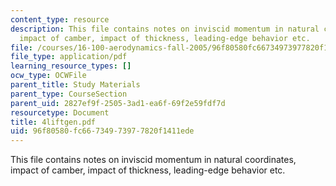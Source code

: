 ```yaml
---
content_type: resource
description: This file contains notes on inviscid momentum in natural coordinates,
  impact of camber, impact of thickness, leading-edge behavior etc.
file: /courses/16-100-aerodynamics-fall-2005/96f80580fc66734973977820f1411ede_4liftgen.pdf
file_type: application/pdf
learning_resource_types: []
ocw_type: OCWFile
parent_title: Study Materials
parent_type: CourseSection
parent_uid: 2827ef9f-2505-3ad1-ea6f-69f2e59fdf7d
resourcetype: Document
title: 4liftgen.pdf
uid: 96f80580-fc66-7349-7397-7820f1411ede
---
```

This file contains notes on inviscid momentum in natural coordinates, impact of camber, impact of thickness, leading-edge behavior etc.

